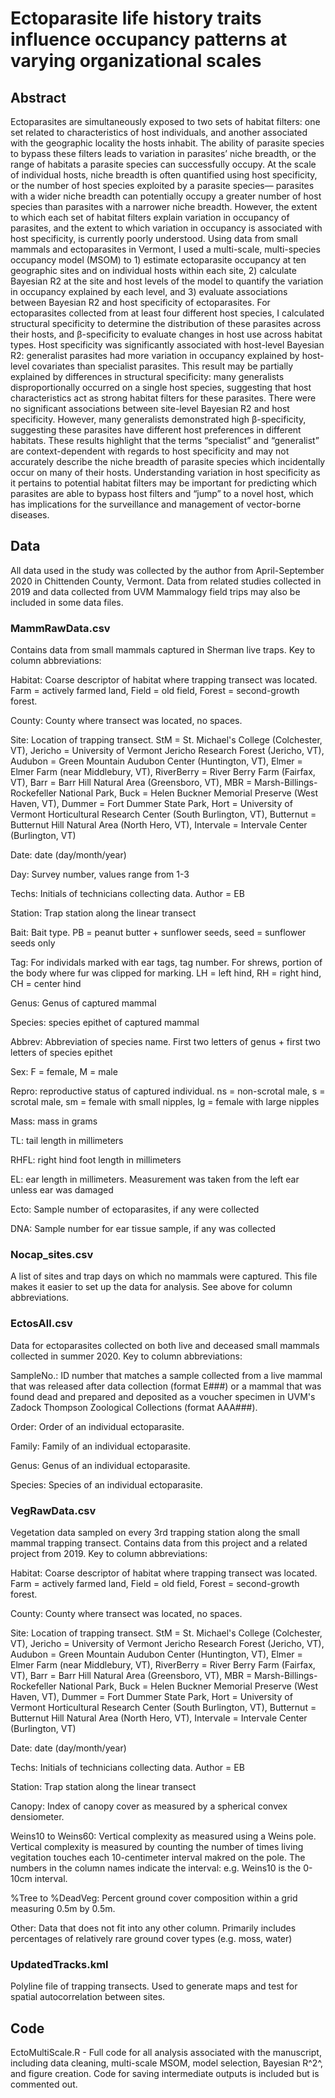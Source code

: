 # Ectoparasite life history traits influence occupancy patterns at varying organizational scales

## **Abstract**

Ectoparasites are simultaneously exposed to two sets of habitat filters: one set related to characteristics of host individuals, and another associated with the geographic locality the hosts inhabit. The ability of parasite species to bypass these filters leads to variation in parasites’ niche breadth, or the range of habitats a parasite species can successfully occupy. At the scale of individual hosts, niche breadth is often quantified using host specificity, or the number of host species exploited by a parasite species— parasites with a wider niche breadth can potentially occupy a greater number of host species than parasites with a narrower niche breadth. However, the extent to which each set of habitat filters explain variation in occupancy of parasites, and the extent to which variation in occupancy is associated with host specificity, is currently poorly understood.  Using data from small mammals and ectoparasites in Vermont, I used a multi-scale, multi-species occupancy model (MSOM) to 1) estimate ectoparasite occupancy at ten geographic sites and on individual hosts within each site, 2) calculate Bayesian R2 at the site and host levels of the model to quantify the variation in occupancy explained by each level, and 3) evaluate associations between Bayesian R2 and host specificity of ectoparasites. For ectoparasites collected from at least four different host species, I calculated structural specificity to determine the distribution of these parasites across their hosts, and β-specificity to evaluate changes in host use across habitat types. Host specificity was significantly associated with host-level Bayesian R2: generalist parasites had more variation in occupancy explained by host-level covariates than specialist parasites. This result may be partially explained by differences in structural specificity: many generalists disproportionally occurred on a single host species, suggesting that host characteristics act as strong habitat filters for these parasites. There were no significant associations between site-level Bayesian R2 and host specificity. However, many generalists demonstrated high β-specificity, suggesting these parasites have different host preferences in different habitats. These results highlight that the terms “specialist” and “generalist” are context-dependent with regards to host specificity and may not accurately describe the niche breadth of parasite species which incidentally occur on many of their hosts. Understanding variation in host specificity as it pertains to potential habitat filters may be important for predicting which parasites are able to bypass host filters and “jump” to a novel host, which has implications for the surveillance and management of vector-borne diseases.

## **Data**

All data used in the study was collected by the author from April-September 2020 in Chittenden County, Vermont. Data from related studies collected in 2019 and data collected from UVM Mammalogy field trips may also be included in some data files.

### MammRawData.csv

Contains data from small mammals captured in Sherman live traps. Key to column abbreviations:

Habitat: Coarse descriptor of habitat where trapping transect was located. Farm = 
actively farmed land, Field = old field, Forest = second-growth forest.

County: County where transect was located, no spaces.

Site: Location of trapping transect. StM = St. Michael's College (Colchester, VT), Jericho = University of Vermont Jericho Research Forest (Jericho, VT), Audubon = Green Mountain Audubon Center (Huntington, VT), Elmer = Elmer Farm (near Middlebury, VT), RiverBerry = River Berry Farm (Fairfax, VT), Barr = Barr Hill Natural Area (Greensboro, VT), MBR = Marsh-Billings-Rockefeller National Park, Buck = Helen Buckner Memorial Preserve (West Haven, VT), Dummer = Fort Dummer State Park, Hort = University of Vermont Horticultural Research Center (South Burlington, VT), Butternut = Butternut Hill Natural Area (North Hero, VT), Intervale = Intervale Center (Burlington, VT)

Date: date (day/month/year)

Day: Survey number, values range from 1-3

Techs: Initials of technicians collecting data. Author = EB

Station: Trap station along the linear transect

Bait: Bait type. PB = peanut butter + sunflower seeds, seed = sunflower seeds only

Tag: For individals marked with ear tags, tag number. For shrews, portion of the body
where fur was clipped for marking. LH = left hind, RH = right hind, CH = center hind

Genus: Genus of captured mammal

Species: species epithet of captured mammal

Abbrev: Abbreviation of species name. First two letters of genus + first two letters
of species epithet

Sex: F = female, M = male

Repro: reproductive status of captured individual. ns = non-scrotal male, s = scrotal 
male, sm = female with small nipples, lg = female with large nipples

Mass: mass in grams

TL: tail length in millimeters

RHFL: right hind foot length in millimeters

EL: ear length in millimeters. Measurement was taken from the left ear unless ear was
damaged

Ecto: Sample number of ectoparasites, if any were collected

DNA: Sample number for ear tissue sample, if any was collected

### Nocap_sites.csv

A list of sites and trap days on which no mammals were captured. This file makes it easier to set up the data for analysis. See above for column abbreviations. 

### EctosAll.csv

Data for ectoparasites collected on both live and deceased small mammals collected in summer 2020. Key to column abbreviations:

SampleNo.: ID number that matches a sample collected from a live mammal that was released after data collection (format E###) or a mammal that was found dead and prepared and deposited as a voucher specimen in UVM's Zadock Thompson Zoological Collections (format AAA###). 

Order: Order of an individual ectoparasite.

Family: Family of an individual ectoparasite.

Genus: Genus of an individual ectoparasite.

Species: Species of an individual ectoparasite.

### VegRawData.csv

Vegetation data sampled on every 3rd trapping station along the small mammal trapping transect. Contains data from this project and a related project from 2019. Key to column abbreviations:

Habitat: Coarse descriptor of habitat where trapping transect was located. Farm = 
actively farmed land, Field = old field, Forest = second-growth forest.

County: County where transect was located, no spaces.

Site: Location of trapping transect. StM = St. Michael's College (Colchester, VT), Jericho = University of Vermont Jericho Research Forest (Jericho, VT), Audubon = Green Mountain Audubon Center (Huntington, VT), Elmer = Elmer Farm (near Middlebury, VT), RiverBerry = River Berry Farm (Fairfax, VT), Barr = Barr Hill Natural Area (Greensboro, VT), MBR = Marsh-Billings-Rockefeller National Park, Buck = Helen Buckner Memorial Preserve (West Haven, VT), Dummer = Fort Dummer State Park, Hort = University of Vermont Horticultural Research Center (South Burlington, VT), Butternut = Butternut Hill Natural Area (North Hero, VT), Intervale = Intervale Center (Burlington, VT)

Date: date (day/month/year)

Techs: Initials of technicians collecting data. Author = EB

Station: Trap station along the linear transect

Canopy: Index of canopy cover as measured by a spherical convex densiometer.

Weins10 to Weins60: Vertical complexity as measured using a Weins pole. Vertical complexity is measured by counting the number of times living vegitation touches each 10-centimeter interval makred on the pole. The numbers in the column names indicate the interval: e.g. Weins10 is the 0-10cm interval.

%Tree to %DeadVeg: Percent ground cover composition within a grid measuring 0.5m by 0.5m. 

Other: Data that does not fit into any other column. Primarily includes percentages of relatively rare ground cover types (e.g. moss, water)

### UpdatedTracks.kml

Polyline file of trapping transects. Used to generate maps and test for spatial autocorrelation between sites.

## **Code**

EctoMultiScale.R - Full code for all analysis associated with the manuscript, including data cleaning, multi-scale MSOM, model selection, Bayesian R^2^, and figure creation. Code for saving intermediate outputs is included but is commented out.
